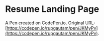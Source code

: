 # Resume Landing Page

A Pen created on CodePen.io. Original URL: [https://codepen.io/rupgautam/pen/JKMyPv](https://codepen.io/rupgautam/pen/JKMyPv).

